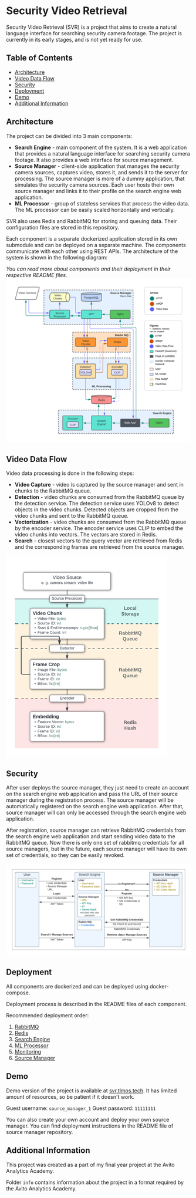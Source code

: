 # Security Video Retrieval
Security Video Retrieval (SVR) is a project that aims to create a natural language interface for searching security camera footage. The project is currently in its early stages, and is not yet ready for use.

## Table of Contents
- [Architecture](#architecture)
- [Video Data Flow](#video-data-flow)
- [Security](#security)
- [Deployment](#deployment)
- [Demo](#demo)
- [Additional Information](#additional-information)

## Architecture
The project can be divided into 3 main components:
- **Search Engine** - main component of the system. It is a web application that provides a natural language interface for searching security camera footage. It also provides a web interface for source management.
- **Source Manager** - client-side application that manages the security camera sources, captures video, stores it, and sends it to the server for processing. The source manager is more of a dummy application, that simulates the security camera sources. Each user hosts their own source manager and links it to their profile on the search engine web application.
- **ML Processor** - group of stateless services that process the video data. The ML processor can be easily scaled horizontally and vertically.

SVR also uses Redis and RabbitMQ for storing and queuing data. Their configuration files are stored in this repository.

Each component is a separate dockerized application stored in its own submodule and can be deployed on a separate machine. The components communicate with each other using REST APIs. The architecture of the system is shown in the following diagram:

*You can read more about components and their deployment in their respective README files.*
![Architecture](assets/architecture.png)

## Video Data Flow
Video data processing is done in the following steps:
- **Video Capture** - video is captured by the source manager and sent in chunks to the RabbitMQ queue.
- **Detection** - video chunks are consumed from the RabbitMQ queue by the detection service. The detection service uses YOLOv8 to detect objects in the video chunks. Detected objects are cropped from the video chunks and sent to the RabbitMQ queue.
- **Vectorization** - video chunks are consumed from the RabbitMQ queue by the encoder service. The encoder service uses CLIP to embed the video chunks into vectors. The vectors are stored in Redis.
- **Search** - closest vectors to the query vector are retrieved from Redis and the corresponding frames are retrieved from the source manager.

<img src="assets/video_data_flow.png" style="height: 550px;"/>

## Security
After user deploys the source manager, they just need to create an account on the search engine web application and pass the URL of their source manager during the registration process. The source manager will be automatically registered on the search engine web application. After that, source manager will can only be accessed through the search engine web application.

After registration, source manager can retrieve RabbitMQ credentials from the search engine web application and start sending video data to the RabbitMQ queue. Now there is only one set of rabbitmq credentials for all source managers, but in the future, each source manager will have its own set of credentials, so
they can be easily revoked.

![Architecture](assets/security.png)

## Deployment
All components are dockerized and can be deployed using docker-compose.

Deployment process is described in the README files of each component.

Recommended deployment order:
1. [RabbitMQ](rabbitmq/README.md)
2. [Redis](redis/README.md)
3. [Search Engine](https://github.com/TLMOS/svr_search_engine)
4. [ML Processor](https://github.com/TLMOS/svr_ml_processing)
5. [Monitoring](monitoring/README.md)
6. [Source Manager](https://github.com/TLMOS/svr_source_manager)

## Demo
Demo version of the project is available at [svr.tlmos.tech](https://svr.tlmos.tech). It has limited amount of resources, so be patient if it doesn't work.

Guest username: `source_manager_1`
Guest password: `11111111`

You can also create your own account and deploy your own source manager. You can find deployment instructions in the README file of source manager repository.

## Additional Information
This project was created as a part of my final year project at the Avito Analytics Academy.

Folder `info` contains information about the project in a format required by the Avito Analytics Academy.